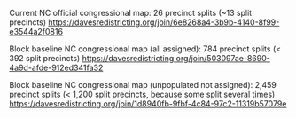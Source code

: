 Current NC official congressional map: 26 precinct splits (~13 split precincts)
https://davesredistricting.org/join/6e8268a4-3b9b-4140-8f99-e3544a2f0816 

Block baseline NC congressional map (all assigned): 784 precinct splits (< 392 split precincts)
https://davesredistricting.org/join/503097ae-8690-4a9d-afde-912ed341fa32

Block baseline NC congressional map (unpopulated not assigned): 2,459 precinct splits (< 1,200 split precincts, because some split several times)
https://davesredistricting.org/join/1d8940fb-9fbf-4c84-97c2-11319b57079e